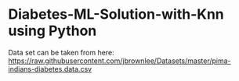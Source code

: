 # Diabetes-ML-Solution-with-Knn using Python

Data set can be taken from here: https://raw.githubusercontent.com/jbrownlee/Datasets/master/pima-indians-diabetes.data.csv

